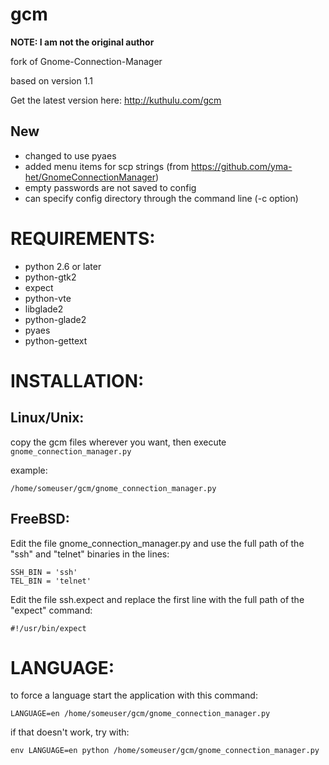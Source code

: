 # gcm
**NOTE: I am not the original author**

fork of Gnome-Connection-Manager

based on version 1.1

Get the latest version here:
http://kuthulu.com/gcm

## New
 - changed to use pyaes
 - added menu items for scp strings (from https://github.com/yma-het/GnomeConnectionManager)
 - empty passwords are not saved to config
 - can specify config directory through the command line (-c option)

# REQUIREMENTS:
 * python 2.6 or later
 * python-gtk2 
 * expect
 * python-vte
 * libglade2
 * python-glade2
 * pyaes
 * python-gettext

# INSTALLATION:
## Linux/Unix:

copy the gcm files wherever you want, then execute `gnome_connection_manager.py`

example:
```
/home/someuser/gcm/gnome_connection_manager.py
```

## FreeBSD:
Edit the file gnome_connection_manager.py and use the full path of the "ssh" and "telnet" binaries in the lines:
```
SSH_BIN = 'ssh'
TEL_BIN = 'telnet'
```
Edit the file ssh.expect and replace the first line with the full path of the "expect" command:
```
#!/usr/bin/expect
```

# LANGUAGE:
to force a language start the application with this command:
```
LANGUAGE=en /home/someuser/gcm/gnome_connection_manager.py
```

if that doesn't work, try with:
```
env LANGUAGE=en python /home/someuser/gcm/gnome_connection_manager.py
```

